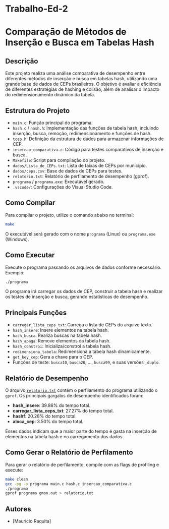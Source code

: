 # Trabalho-Ed-2

# Comparação de Métodos de Inserção e Busca em Tabelas Hash

## Descrição

Este projeto realiza uma análise comparativa de desempenho entre diferentes métodos de inserção e busca em tabelas hash, utilizando uma grande base de dados de CEPs brasileiros. O objetivo é avaliar a eficiência de diferentes estratégias de hashing e colisão, além de analisar o impacto do redimensionamento dinâmico da tabela.

## Estrutura do Projeto

- `main.c`: Função principal do programa.
- `hash.c` / `hash.h`: Implementação das funções de tabela hash, incluindo inserção, busca, remoção, redimensionamento e funções de hash.
- `tcep.h`: Definição da estrutura de dados para armazenar informações de CEP.
- `insercao_comparativa.c`: Código para testes comparativos de inserção e busca.
- `Makefile`: Script para compilação do projeto.
- `dados/Lista_de_CEPs.txt`: Lista de faixas de CEPs por município.
- `dados/ceps.csv`: Base de dados de CEPs para testes.
- `relatorio.txt`: Relatório de perfilamento de desempenho (gprof).
- `programa` / `programa.exe`: Executável gerado.
- `.vscode/`: Configurações do Visual Studio Code.

## Como Compilar

Para compilar o projeto, utilize o comando abaixo no terminal:

```sh
make
```

O executável será gerado com o nome `programa` (Linux) ou `programa.exe` (Windows).

## Como Executar

Execute o programa passando os arquivos de dados conforme necessário. Exemplo:

```sh
./programa
```

O programa irá carregar os dados de CEP, construir a tabela hash e realizar os testes de inserção e busca, gerando estatísticas de desempenho.

## Principais Funções

- `carregar_lista_ceps_txt`: Carrega a lista de CEPs do arquivo texto.
- `hash_insere`: Insere elementos na tabela hash.
- `hash_busca`: Realiza buscas na tabela hash.
- `hash_apaga`: Remove elementos da tabela hash.
- `hash_constroi`: Inicializa/constroi a tabela hash.
- `redimensiona_tabela`: Redimensiona a tabela hash dinamicamente.
- `get_key_cep`: Gera a chave para o CEP.
- Funções de teste: `busca10`, `busca20`, ..., `busca99`, e suas versões `_duplo`.

## Relatório de Desempenho

O arquivo [`relatorio.txt`](relatorio.txt) contém o perfilamento do programa utilizando o `gprof`. Os principais gargalos de desempenho identificados foram:

- **hash_insere**: 39.86% do tempo total.
- **carregar_lista_ceps_txt**: 27.27% do tempo total.
- **hashf**: 20.28% do tempo total.
- **aloca_cep**: 3.50% do tempo total.

Esses dados indicam que a maior parte do tempo é gasta na inserção de elementos na tabela hash e no carregamento dos dados.

## Como Gerar o Relatório de Perfilamento

Para gerar o relatório de perfilamento, compile com as flags de profiling e execute:

```sh
make clean
gcc -pg -o programa main.c hash.c insercao_comparativa.c
./programa
gprof programa gmon.out > relatorio.txt
```

## Autores

- [Mauricio Raquita]

